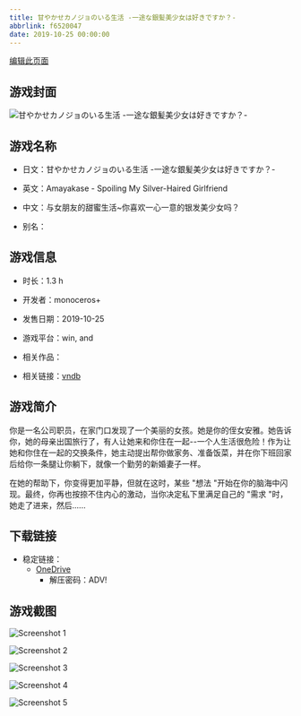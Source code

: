 ```yaml
---
title: 甘やかせカノジョのいる生活 -一途な銀髪美少女は好きですか？-
abbrlink: f6520047
date: 2019-10-25 00:00:00
---
```

[编辑此页面](https://github.com/ACG-3/ADV3-source/blob/main/source/_posts/games/%E7%94%98%E3%82%84%E3%81%8B%E3%81%9B%E3%82%AB%E3%83%8E%E3%82%B8%E3%83%A7%E3%81%AE%E3%81%84%E3%82%8B%E7%94%9F%E6%B4%BB%20-%E4%B8%80%E9%80%94%E3%81%AA%E9%8A%80%E9%AB%AA%E7%BE%8E%E5%B0%91%E5%A5%B3%E3%81%AF%E5%A5%BD%E3%81%8D%E3%81%A7%E3%81%99%E3%81%8B%EF%BC%9F-.md)

## 游戏封面

![甘やかせカノジョのいる生活 -一途な銀髪美少女は好きですか？-](https://pan.timero.xyz/onedrive/img_lib_001/%E7%94%98%E3%82%84%E3%81%8B%E3%81%9B%E3%82%AB%E3%83%8E%E3%82%B8%E3%83%A7%E3%81%AE%E3%81%84%E3%82%8B%E7%94%9F%E6%B4%BB%20-%E4%B8%80%E9%80%94%E3%81%AA%E9%8A%80%E9%AB%AA%E7%BE%8E%E5%B0%91%E5%A5%B3%E3%81%AF%E5%A5%BD%E3%81%8D%E3%81%A7%E3%81%99%E3%81%8B%EF%BC%9F-_cover.avif)


## 游戏名称

- 日文：甘やかせカノジョのいる生活 -一途な銀髪美少女は好きですか？-
- 英文：Amayakase - Spoiling My Silver-Haired Girlfriend
- 中文：与女朋友的甜蜜生活~你喜欢一心一意的银发美少女吗？

- 别名：


## 游戏信息

- 时长：1.3 h
- 开发者：monoceros+
- 发售日期：2019-10-25
- 游戏平台：win, and
- 相关作品：

- 相关链接：[vndb](https://vndb.org/v26415)


## 游戏简介

你是一名公司职员，在家门口发现了一个美丽的女孩。她是你的侄女安雅。她告诉你，她的母亲出国旅行了，有人让她来和你住在一起--一个人生活很危险！作为让她和你住在一起的交换条件，她主动提出帮你做家务、准备饭菜，并在你下班回家后给你一条腿让你躺下，就像一个勤劳的新婚妻子一样。

在她的帮助下，你变得更加平静，但就在这时，某些 "想法 "开始在你的脑海中闪现。最终，你再也按捺不住内心的激动，当你决定私下里满足自己的 "需求 "时，她走了进来，然后......




## 下载链接

- 稳定链接：
    - [OneDrive](https://pan.timero.xyz/onedrive/adv_lib_001/%E7%94%98%E3%82%84%E3%81%8B%E3%81%9B%E3%82%AB%E3%83%8E%E3%82%B8%E3%83%A7%E3%81%AE%E3%81%84%E3%82%8B%E7%94%9F%E6%B4%BB%20-%E4%B8%80%E9%80%94%E3%81%AA%E9%8A%80%E9%AB%AA%E7%BE%8E%E5%B0%91%E5%A5%B3%E3%81%AF%E5%A5%BD%E3%81%8D%E3%81%A7%E3%81%99%E3%81%8B%EF%BC%9F-)
        - 解压密码：ADV!



## 游戏截图


![Screenshot 1](https://pan.timero.xyz/onedrive/img_lib_001/%E7%94%98%E3%82%84%E3%81%8B%E3%81%9B%E3%82%AB%E3%83%8E%E3%82%B8%E3%83%A7%E3%81%AE%E3%81%84%E3%82%8B%E7%94%9F%E6%B4%BB%20-%E4%B8%80%E9%80%94%E3%81%AA%E9%8A%80%E9%AB%AA%E7%BE%8E%E5%B0%91%E5%A5%B3%E3%81%AF%E5%A5%BD%E3%81%8D%E3%81%A7%E3%81%99%E3%81%8B%EF%BC%9F-_Screenshot_1.avif)

![Screenshot 2](https://pan.timero.xyz/onedrive/img_lib_001/%E7%94%98%E3%82%84%E3%81%8B%E3%81%9B%E3%82%AB%E3%83%8E%E3%82%B8%E3%83%A7%E3%81%AE%E3%81%84%E3%82%8B%E7%94%9F%E6%B4%BB%20-%E4%B8%80%E9%80%94%E3%81%AA%E9%8A%80%E9%AB%AA%E7%BE%8E%E5%B0%91%E5%A5%B3%E3%81%AF%E5%A5%BD%E3%81%8D%E3%81%A7%E3%81%99%E3%81%8B%EF%BC%9F-_Screenshot_2.avif)

![Screenshot 3](https://pan.timero.xyz/onedrive/img_lib_001/%E7%94%98%E3%82%84%E3%81%8B%E3%81%9B%E3%82%AB%E3%83%8E%E3%82%B8%E3%83%A7%E3%81%AE%E3%81%84%E3%82%8B%E7%94%9F%E6%B4%BB%20-%E4%B8%80%E9%80%94%E3%81%AA%E9%8A%80%E9%AB%AA%E7%BE%8E%E5%B0%91%E5%A5%B3%E3%81%AF%E5%A5%BD%E3%81%8D%E3%81%A7%E3%81%99%E3%81%8B%EF%BC%9F-_Screenshot_3.avif)

![Screenshot 4](https://pan.timero.xyz/onedrive/img_lib_001/%E7%94%98%E3%82%84%E3%81%8B%E3%81%9B%E3%82%AB%E3%83%8E%E3%82%B8%E3%83%A7%E3%81%AE%E3%81%84%E3%82%8B%E7%94%9F%E6%B4%BB%20-%E4%B8%80%E9%80%94%E3%81%AA%E9%8A%80%E9%AB%AA%E7%BE%8E%E5%B0%91%E5%A5%B3%E3%81%AF%E5%A5%BD%E3%81%8D%E3%81%A7%E3%81%99%E3%81%8B%EF%BC%9F-_Screenshot_4.avif)

![Screenshot 5](https://pan.timero.xyz/onedrive/img_lib_001/%E7%94%98%E3%82%84%E3%81%8B%E3%81%9B%E3%82%AB%E3%83%8E%E3%82%B8%E3%83%A7%E3%81%AE%E3%81%84%E3%82%8B%E7%94%9F%E6%B4%BB%20-%E4%B8%80%E9%80%94%E3%81%AA%E9%8A%80%E9%AB%AA%E7%BE%8E%E5%B0%91%E5%A5%B3%E3%81%AF%E5%A5%BD%E3%81%8D%E3%81%A7%E3%81%99%E3%81%8B%EF%BC%9F-_Screenshot_5.avif)

